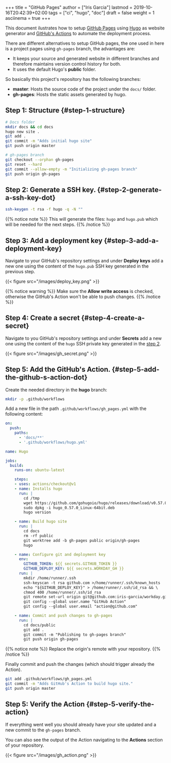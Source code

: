 +++
title = "GitHub Pages"
author = ["Iris Garcia"]
lastmod = 2019-10-16T20:42:39+02:00
tags = ["ci", "hugo", "doc"]
draft = false
weight = 1
asciinema = true
+++

This document ilustrates how to setup [GitHub Pages](https://pages.github.com/) using [Hugo](https://gohugo.io/) as
website generator and [GitHub's Actions](https://github.com/features/actions) to automate the deployment
process.

There are different alternatives to setup GitHub pages, the one used
in here is a project pages using `gh-pages` branch, the advantages
are:

-   It keeps your source and generated website in different branches and
    therefore maintains version control history for both.
-   It uses the default Hugo's **public** folder.

So basically this project's repository has the following branches:

-   **master**: Hosts the source code of the project under the `docs/` folder.
-   **gh-pages**: Hosts the static assets generated by hugo.


## Step 1: Structure {#step-1-structure}

```bash
# Docs folder
mkdir docs && cd docs
hugo new site .
git add .
git commit -m "Adds initial hugo site"
git push origin master

# gh-pages branch
git checkout --orphan gh-pages
git reset --hard
git commit --allow-empty -m "Initializing gh-pages branch"
git push origin gh-pages
```


## Step 2: Generate a SSH key. {#step-2-generate-a-ssh-key-dot}

```bash
ssh-keygen -t rsa -f hugo -q -N ""
```

{{% notice note %}}
This will generate the files: `hugo` and `hugo.pub` which will be
needed for the next steps.
{{% /notice %}}


## Step 3: Add a deployment key {#step-3-add-a-deployment-key}

Navigate to your GitHub's repository settings and under **Deploy keys**
add a new one using the content of the `hugo.pub` SSH key generated in
the previous step.

{{< figure src="/images/deploy_key.png" >}}

{{% notice warning %}}
Make sure the **Allow write access** is checked, otherwise the GitHub's
Action won't be able to push changes.
{{% /notice %}}


## Step 4: Create a secret {#step-4-create-a-secret}

Navigate to you GitHub's repository settings and under **Secrets** add a
new one using the content of the `hugo` SSH private key generated in
the [step 2](#step-2-generate-a-ssh-key-dot).

{{< figure src="/images/gh_secret.png" >}}


## Step 5: Add the GitHub's Action. {#step-5-add-the-github-s-action-dot}

Create the needed directory in the **hugo** branch:

```bash
mkdir -p .github/workflows
```

Add a new file in the path `.github/workflows/gh_pages.yml` with the
following content:

```yaml
on:
  push:
    paths:
      - 'docs/**'
      - '.github/workflows/hugo.yml'

name: Hugo

jobs:
  build:
    runs-on: ubuntu-latest

    steps:
    - uses: actions/checkout@v1
    - name: Installs hugo
      run: |
        cd /tmp
        wget https://github.com/gohugoio/hugo/releases/download/v0.57.0/hugo_0.57.0_Linux-64bit.deb
        sudo dpkg -i hugo_0.57.0_Linux-64bit.deb
        hugo version

    - name: Build hugo site
      run: |
        cd docs
        rm -rf public
        git worktree add -b gh-pages public origin/gh-pages
        hugo

    - name: Configure git and deployment key
      env:
        GITHUB_TOKEN: ${{ secrets.GITHUB_TOKEN }}
        GITHUB_DEPLOY_KEY: ${{ secrets.WORKDAY_GH }}
      run: |
        mkdir /home/runner/.ssh
        ssh-keyscan -t rsa github.com >/home/runner/.ssh/known_hosts
        echo "${GITHUB_DEPLOY_KEY}" > /home/runner/.ssh/id_rsa && \
        chmod 400 /home/runner/.ssh/id_rsa
        git remote set-url origin git@github.com:iris-garcia/workday.git
        git config --global user.name "GitHub Action"
        git config --global user.email "action@github.com"

    - name: Commit and push changes to gh-pages
      run: |
        cd docs/public
        git add .
        git commit -m "Publishing to gh-pages branch"
        git push origin gh-pages
```

{{% notice note %}}
Replace the origin's remote with your repository.
{{% /notice %}}

Finally commit and push the changes (which should trigger already the
Action).

```bash
git add .github/workflows/gh_pages.yml
git commit -m "Adds GitHub's Action to build hugo site."
git push origin master
```


## Step 5: Verify the Action {#step-5-verify-the-action}

If everything went well you should already have your site updated and a
new commit to the `gh-pages` branch.

You can also see the output of the Action navigating to the **Actions**
section of your repository.

{{< figure src="/images/gh_action.png" >}}
